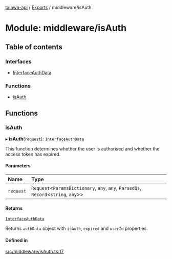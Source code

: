 [talawa-api](../README.md) / [Exports](../modules.md) / middleware/isAuth

# Module: middleware/isAuth

## Table of contents

### Interfaces

- [InterfaceAuthData](../interfaces/middleware_isAuth.InterfaceAuthData.md)

### Functions

- [isAuth](middleware_isAuth.md#isauth)

## Functions

### isAuth

▸ **isAuth**(`request`): [`InterfaceAuthData`](../interfaces/middleware_isAuth.InterfaceAuthData.md)

This function determines whether the user is authorised and whether the access token has expired.

#### Parameters

| Name | Type |
| :------ | :------ |
| `request` | `Request`\<`ParamsDictionary`, `any`, `any`, `ParsedQs`, `Record`\<`string`, `any`\>\> |

#### Returns

[`InterfaceAuthData`](../interfaces/middleware_isAuth.InterfaceAuthData.md)

Returns `authData` object with `isAuth`, `expired` and `userId` properties.

#### Defined in

[src/middleware/isAuth.ts:17](https://github.com/PalisadoesFoundation/talawa-api/blob/b1dd6c9/src/middleware/isAuth.ts#L17)
